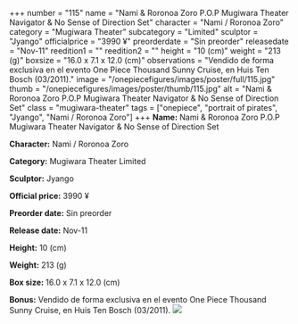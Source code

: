 +++
number = "115"
name = "Nami &amp; Roronoa Zoro P.O.P Mugiwara Theater Navigator &amp; No Sense of Direction Set"
character = "Nami / Roronoa Zoro"
category = "Mugiwara Theater"
subcategory = "Limited"
sculptor = "Jyango"
officialprice = "3990 ¥"
preorderdate = "Sin preorder"
releasedate = "Nov-11"
reedition1 = ""
reedition2 = ""
height = "10 (cm)"
weight = "213 (g)"
boxsize = "16.0 x 7.1 x 12.0 (cm)"
observations = "Vendido de forma exclusiva en el evento One Piece Thousand Sunny Cruise, en Huis Ten Bosch (03/2011)."
image = "/onepiecefigures/images/poster/full/115.jpg"
thumb = "/onepiecefigures/images/poster/thumb/115.jpg"
alt = "Nami &amp; Roronoa Zoro P.O.P Mugiwara Theater Navigator &amp; No Sense of Direction Set"
class = "mugiwara-theater"
tags = ["onepiece", "portrait of pirates", "Jyango", "Nami / Roronoa Zoro"]
+++
**Name:** Nami &amp; Roronoa Zoro P.O.P Mugiwara Theater Navigator &amp; No Sense of Direction Set

**Character:** Nami / Roronoa Zoro

**Category:** Mugiwara Theater  Limited 

**Sculptor:** Jyango

**Official price:** 3990 ¥

**Preorder date:** Sin preorder

**Release date:** Nov-11

**Height:** 10 (cm)

**Weight:** 213 (g)

**Box size:** 16.0 x 7.1 x 12.0 (cm)

**Bonus:** Vendido de forma exclusiva en el evento One Piece Thousand Sunny Cruise, en Huis Ten Bosch (03/2011).
<img src="/onepiecefigures/images/poster/thumb/115.jpg">